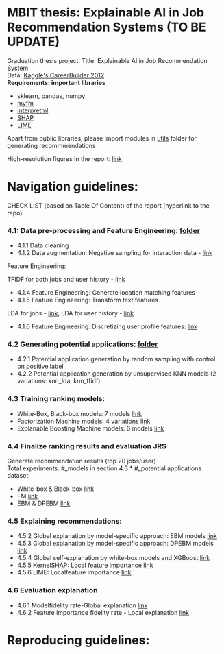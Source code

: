 # MBIT thesis: Explainable AI in Job Recommendation Systems (TO BE UPDATE)
Graduation thesis project: Title: Explainable AI in Job Recommendation System <br>
Data: [Kaggle's CareerBuilder 2012](https://www.kaggle.com/c/job-recommendation) <br>
**Requirements: important libraries**

- sklearn, pandas, numpy
- [myfm](https://myfm.readthedocs.io/en/stable/)
- [interpretml](https://interpret.ml/docs/getting-started)
- [SHAP](https://shap-lrjball.readthedocs.io/en/latest/index.html)
- [LIME](https://lime-ml.readthedocs.io/en/latest/)

Apart from public libraries, please import modules in [utils](https://github.com/anhtth16/ut_mbit_thesis/tree/main/utils) folder for generating recommmendations

High-resolution figures in the report: [link](https://github.com/anhtth16/ut_mbit_thesis/tree/main/figures_overleaf)

# Navigation guidelines:

CHECK LIST (based on Table Of Content) of the report (hyperlink to the repo)
### 4.1: Data pre-processing and Feature Engineering: [folder](https://github.com/anhtth16/ut_mbit_thesis/tree/main/nb_data_prep)
- 4.1.1 Data cleaning 
- 4.1.2 Data augmentation: Negative sampling for interaction data - [link](https://github.com/anhtth16/ut_mbit_thesis/blob/main/nb_data_prep/negative_sampling.ipynb)

Feature Engineering:

TFIDF for both jobs and user history - [link](https://github.com/anhtth16/ut_mbit_thesis/blob/main/nb_data_prep/feature_engineering_tfidf.ipynb) 

- 4.1.4 Feature Engineering: Generate location matching features 
- 4.1.5 Feature Engineering: Transform text features

LDA for jobs - [link](https://github.com/anhtth16/ut_mbit_thesis/blob/main/nb_data_prep/lda_jobs.ipynb), LDA for user history - [link](https://github.com/anhtth16/ut_mbit_thesis/blob/main/nb_data_prep/lda_users.ipynb)

- 4.1.6 Feature Engineering: Discretizing user profile features: [link](https://github.com/anhtth16/ut_mbit_thesis/blob/main/nb_data_prep/discretize_data.ipynb)

### 4.2 Generating potential applications: [folder](https://github.com/anhtth16/ut_mbit_thesis/tree/main/nb_ranking_data)

- 4.2.1 Potential application generation by random sampling with control on positive label
- 4.2.2 Potential application generation by unsupervised KNN models (2 variations: knn\_lda, knn\_tfidf)

### 4.3 Training ranking models:
- White-Box, Black-box models: 7 models [link](https://github.com/anhtth16/ut_mbit_thesis/tree/main/nb_baseline_tabular)
- Factorization Machine models: 4 variations [link](https://github.com/anhtth16/ut_mbit_thesis/tree/main/nb_myfm)
- Explanable Boosting Machine models: 6 models [link](https://github.com/anhtth16/ut_mbit_thesis/tree/main/xai_recsys)

### 4.4 Finalize ranking results and evaluation JRS
Generate recommendation results (top 20 jobs/user) <br>
Total experiments: \#_models in section 4.3 * \#_potential applications dataset:

- White-box & Black-box [link](https://github.com/anhtth16/ut_mbit_thesis/tree/main/nb_recsys_tabular)
- FM [link](https://github.com/anhtth16/ut_mbit_thesis/tree/main/nb_recsys_fm)
- EBM & DPEBM [link](https://github.com/anhtth16/ut_mbit_thesis/tree/main/nb_recsys_ebm)

### 4.5 Explaining recommendations:
- 4.5.2 Global explanation by model-specific approach: EBM models [link](https://github.com/anhtth16/ut_mbit_thesis/tree/main/nb_self_explanation)
- 4.5.3 Global explanation by model-specific approach: DPEBM models [link](https://github.com/anhtth16/ut_mbit_thesis/tree/main/nb_self_explanation)
- 4.5.4 Global self-explanation by white-box models and XGBoost [link](https://github.com/anhtth16/ut_mbit_thesis/tree/main/nb_self_explanation)
- 4.5.5 KernelSHAP: Local feature importance [link](https://github.com/anhtth16/ut_mbit_thesis/tree/main/xai_posthoc)
- 4.5.6 LIME: Localfeature importance [link](https://github.com/anhtth16/ut_mbit_thesis/tree/main/xai_posthoc)

### 4.6 Evaluation explanation

- 4.6.1 Modelfidelity rate-Global explanation [link](https://github.com/anhtth16/ut_mbit_thesis/tree/main/nb_xai_fidelity)
- 4.6.2 Feature importance fidelity rate - Local explanation  [link](https://github.com/anhtth16/ut_mbit_thesis/tree/main/nb_xai_fidelity)

# Reproducing guidelines:
